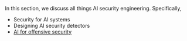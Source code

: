 In this section, we discuss all things AI security engineering. Specifically,
* Security for AI systems
* Designing AI security detectors
* [AI for offensive security](https://github.com/nabeelxy/ai-security-guide/blob/main/ai_product_security/ai_for_offensive_security/README.md)
